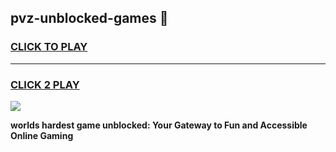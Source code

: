 
## pvz-unblocked-games 👋
<h3>
<a href="https://premium.freeplayer.one?title=pvz-unblocked-games&ref=14F">CLICK TO PLAY</a></h3>
<hr>

<h3>
<a href="https://premium.freeplayer.one?title=pvz-unblocked-games&ref=14F">CLICK 2 PLAY</a>
  
</h3>

<a href="https://premium.freeplayer.one?title=pvz-unblocked-games&ref=12F/"><img src="https://clearcache.store/games.png"></a>


**worlds hardest game unblocked: Your Gateway to Fun and Accessible Online Gaming**
